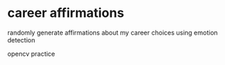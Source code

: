 # career affirmations

randomly generate affirmations about my career choices using emotion detection

opencv practice